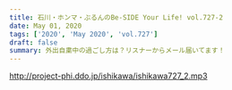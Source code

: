 ```yaml
---
title: 石川・ホンマ・ぶるんのBe-SIDE Your Life! vol.727-2
date: May 01, 2020
tags: ['2020', 'May 2020', 'vol.727']
draft: false
summary: 外出自粛中の過ごし方は？リスナーからメール届いてます！
---
```


http://project-phi.ddo.jp/ishikawa/ishikawa727_2.mp3

